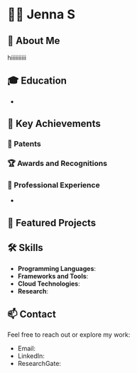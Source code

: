 # 👨‍💻 Jenna S
 
## 🚀 About Me
 
hiiiiiiiiii
 
## 🎓 Education
 
-
 
## 🌟 Key Achievements
 
### 📜 Patents

 
### 🏆 Awards and Recognitions

  
### 💼 Professional Experience
- 
 
## 📂 Featured Projects

 

 
## 🛠️ Skills
- **Programming Languages**: 
- **Frameworks and Tools**: 
- **Cloud Technologies**: 
- **Research**:
 
## 📫 Contact
Feel free to reach out or explore my work:
- Email: 
- LinkedIn: 
- ResearchGate:
